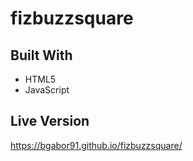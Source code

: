 # fizbuzzsquare

## Built With
 - HTML5
 - JavaScript
 
## Live Version
https://bgabor91.github.io/fizbuzzsquare/
